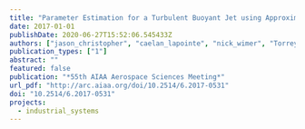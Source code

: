 ```yaml
---
title: "Parameter Estimation for a Turbulent Buoyant Jet using Approximate Bayesian Computation"
date: 2017-01-01
publishDate: 2020-06-27T15:52:06.545433Z
authors: ["jason_christopher", "caelan_lapointe", "nick_wimer", "Torrey Hayden", "Ian Grooms", "Gregory B. Rieker", "peter_hamlington"]
publication_types: ["1"]
abstract: ""
featured: false
publication: "*55th AIAA Aerospace Sciences Meeting*"
url_pdf: "http://arc.aiaa.org/doi/10.2514/6.2017-0531"
doi: "10.2514/6.2017-0531"
projects:
  - industrial_systems
---
```


